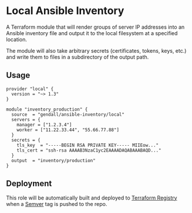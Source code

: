 # Local Ansible Inventory

A Terraform module that will render groups of server IP addresses into an Ansible inventory file and output it to the local filesystem at a specified location.

The module will also take arbitrary secrets (certificates, tokens, keys, etc.) and write them to files in a subdirectory of the output path.

## Usage

```hcl
provider "local" {
  version = "~> 1.3"
}

module "inventory_production" {
  source  = "gendall/ansible-inventory/local"
  servers = {     
    manager = ["1.2.3.4"]
    worker = ["11.22.33.44", "55.66.77.88"]
  }
  secrets = {
    tls_key  = "-----BEGIN RSA PRIVATE KEY----- MIIEow..."
    tls_cert = "ssh-rsa AAAAB3NzaC1yc2EAAAADAQABAAABAQD..."
  }
  output  = "inventory/production"
}
```

## Deployment

This role will be automatically built and deployed to [Terraform Registry](https://registry.terraform.io) when a [Semver](https://semver.org) tag is pushed to the repo.
